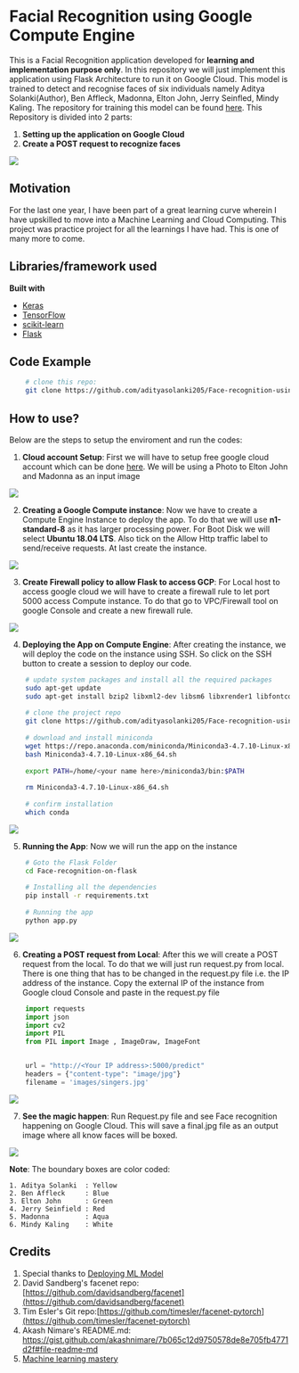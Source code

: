 # Facial Recognition using Google Compute Engine 

This is a Facial Recognition application developed for **learning and implementation purpose only**. In this repository we will just implement this application using Flask Architecture to run it on Google Cloud. This model is trained to detect and recognise faces of six individuals namely Aditya Solanki(Author), Ben Affleck, Madonna, Elton John, Jerry Seinfled, Mindy Kaling. The repository for training this model can be found [here](https://github.com/adityasolanki205/Face-Recognition). This Repository is divided into 2 parts:

1. **Setting up the application on Google Cloud**
2. **Create a POST request to recognize faces**

![](expected.gif)

## Motivation
For the last one year, I have been part of a great learning curve wherein I have upskilled to move into a Machine Learning and Cloud Computing. This project was practice project for all the learnings I have had. This is one of many more to come. 
 

## Libraries/framework used

<b>Built with</b>
- [Keras](https://keras.io/)
- [TensorFlow](https://www.tensorflow.org/)
- [scikit-learn](https://scikit-learn.org/stable/)
- [Flask](https://flask.palletsprojects.com/en/1.1.x/)


## Code Example

```bash
    # clone this repo:
    git clone https://github.com/adityasolanki205/Face-recognition-using-Google-Compute-Engine.git
```

## How to use?

Below are the steps to setup the enviroment and run the codes:

1. **Cloud account Setup**: First we will have to setup free google cloud account which can be done [here](https://cloud.google.com/free). We will be using a Photo to Elton John and Madonna as an input image

![](images/singers.jpg)

2. **Creating a Google Compute instance**: Now we have to create a Compute Engine Instance to deploy the app. To do that we will use **n1-standard-8** as it has larger processing power. For Boot Disk we will select **Ubuntu 18.04 LTS**. Also tick on the Allow Http traffic label to send/receive requests. At last create the instance.

![](images/compute_instance.gif)

3. **Create Firewall policy to allow Flask to access GCP**: For Local host to access google cloud we will have to
create a firewall rule to let port 5000 access Compute instance. To do that go to VPC/Firewall tool on google Console and create a new firewall rule.

![](images/firewall.gif)

4. **Deploying the App on Compute Engine**: After creating the instance, we will deploy the code on the instance using SSH. So click on the SSH button to create a session to deploy our code.

```bash
    # update system packages and install all the required packages
    sudo apt-get update
    sudo apt-get install bzip2 libxml2-dev libsm6 libxrender1 libfontconfig1
    
    # clone the project repo
    git clone https://github.com/adityasolanki205/Face-recognition-using-Google-Compute-Engine.git
    
    # download and install miniconda
    wget https://repo.anaconda.com/miniconda/Miniconda3-4.7.10-Linux-x86_64.sh
    bash Miniconda3-4.7.10-Linux-x86_64.sh
    
    export PATH=/home/<your name here>/miniconda3/bin:$PATH
    
    rm Miniconda3-4.7.10-Linux-x86_64.sh
    
    # confirm installation
    which conda
```
![](images/startup.jpg)

5. **Running the App**:  Now we will run the app on the instance

```bash
    # Goto the Flask Folder
    cd Face-recognition-on-flask
    
    # Installing all the dependencies
    pip install -r requirements.txt
    
    # Running the app 
    python app.py
```
![](images/application.jpg)

6. **Creating a POST request from Local**: After this we will create a POST request from the local. To do that we will just run request.py from local. There is one thing that has to be changed in the request.py file i.e. the IP address of the instance. Copy the external IP of the instance from Google cloud Console and paste in the request.py file

```python
    import requests
    import json
    import cv2
    import PIL
    from PIL import Image , ImageDraw, ImageFont


    url = "http://<Your IP address>:5000/predict"
    headers = {"content-type": "image/jpg"}
    filename = 'images/singers.jpg'
```
![](images/request.jpg)

7. **See the magic happen**: Run Request.py file and see Face recognition happening on Google Cloud. This will save a final.jpg file as an output image where all know faces will be boxed.

![](final.jpg)
    
**Note**: The boundary boxes are color coded:

    1. Aditya Solanki  : Yellow
    2. Ben Affleck     : Blue   
    3. Elton John      : Green
    4. Jerry Seinfield : Red
    5. Madonna         : Aqua
    6. Mindy Kaling    : White

## Credits
1. Special thanks to [Deploying ML Model](https://towardsdatascience.com/deploying-a-custom-ml-prediction-service-on-google-cloud-ae3be7e6d38f)
2. David Sandberg's facenet repo: [https://github.com/davidsandberg/facenet](https://github.com/davidsandberg/facenet)
3. Tim Esler's Git repo:[https://github.com/timesler/facenet-pytorch](https://github.com/timesler/facenet-pytorch)
4. Akash Nimare's README.md: https://gist.github.com/akashnimare/7b065c12d9750578de8e705fb4771d2f#file-readme-md
5. [Machine learning mastery](https://machinelearningmastery.com/how-to-develop-a-face-recognition-system-using-facenet-in-keras-and-an-svm-classifier/)

